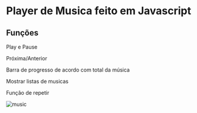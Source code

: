 
<h1>Player de Musica feito em Javascript</h1>
<h2>Funções</h2>
<p>Play e Pause</p>
<p>Próxima/Anterior</p>
<p>Barra de progresso de acordo com total da música</p>
<p>Mostrar listas de musicas</p>
<p>Função de repetir</p>

![music](https://user-images.githubusercontent.com/84050945/126534473-cb8b84e5-fe91-41e3-b444-36a1d2218c11.png)
